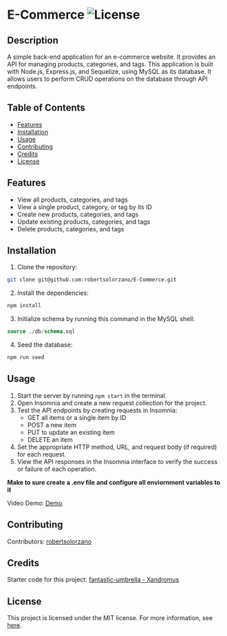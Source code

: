 # E-Commerce ![License](https://img.shields.io/badge/License-MIT-blue.svg) 

## Description

A simple back-end application for an e-commerce website. It provides an API for managing products, categories, and tags. This application is built with Node.js, Express.js, and Sequelize, using MySQL as its database. It allows users to perform CRUD operations on the database through API endpoints.

## Table of Contents

- [Features](#features)
- [Installation](#installation)
- [Usage](#usage)
- [Contributing](#contributing)
- [Credits](#credits)
- [License](#license)

## Features

- View all products, categories, and tags
- View a single product, category, or tag by its ID
- Create new products, categories, and tags
- Update existing products, categories, and tags
- Delete products, categories, and tags

## Installation

1. Clone the repository:
```bash
git clone git@github.com:robertsolorzano/E-Commerce.git
```

2. Install the dependencies:
```bash
npm install
```

3. Initialize schema by running this command in the MySQL shell: 

```sql
source ./db/schema.sql
```


4. Seed the database:
```bash
npm run seed
```

## Usage

1. Start the server by running ```npm start``` in the terminal.
2. Open Insomnia and create a new request collection for the project.
3. Test the API endpoints by creating requests in Insomnia:
    - GET all items or a single item by ID
    - POST a new item
    - PUT to update an existing item
    - DELETE an item
4. Set the appropriate HTTP method, URL, and request body (if required) for each request.
5. View the API responses in the Insomnia interface to verify the success or failure of each operation.

**Make to sure create a .env file and configure all enviornment variables to it**

Video Demo: [Demo](https://www.youtube.com/watch?v=GeSne2XdyS8)

## Contributing

Contributors: [robertsolorzano](https://github.com/robertsolorzano)


## Credits

Starter code for this project:
[fantastic-umbrella - Xandromus](https://github.com/coding-boot-camp/fantastic-umbrella)


## License

This project is licensed under the MIT license. For more information, see [here](https://opensource.org/licenses/MIT).
  
